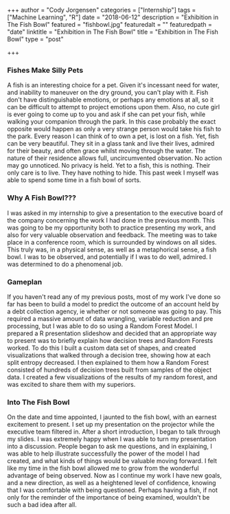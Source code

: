 +++
author = "Cody Jorgensen"
categories = ["Internship"]
tags = ["Machine Learning", "R"]
date = "2018-06-12"
description = "Exhibition in The Fish Bowl"
featured = "fishbowl.jpg"
featuredalt = ""
featuredpath = "date"
linktitle = "Exhibition in The Fish Bowl"
title = "Exhibition in The Fish Bowl"
type = "post"

+++

### Fishes Make Silly Pets

A fish is an interesting choice for a pet. Given it's incessant need for water, and inability to maneuver on the dry ground, you can't play with it. Fish don't have distinguishable emotions, or perhaps any emotions at all, so it can be difficult to attempt to project emotions upon them. Also, no cute girl is ever going to come up to you and ask if she can pet your fish, while walking your companion through the park. In this case probably the exact opposite would happen as only a very strange person would take his fish to the park. Every reason I can think of to own a pet, is lost on a fish. Yet, fish can be very beautiful. They sit in a glass tank and live their lives, admired for their beauty, and often grace whilst moving through the water. The nature of their residence allows full, uncircumvented observation. No action may go unnoticed. No privacy is held. Yet to a fish, this is nothing. Their only care is to live. They have nothing to hide. This past week I myself was able to spend some time in a fish bowl of sorts. 

### Why A Fish Bowl???

I was asked in my internship to give a presentation to the executive board of the company concerning the work I had done in the previous month. This was going to be my opportunity both to practice presenting my work, and also for very valuable observation and feedback. The meeting was to take place in a conference room, which is surrounded by windows on all sides. This truly was, in a physical sense, as well as a metaphorical sense, a fish bowl. I was to be observed, and potentially if I was to do well, admired. I was determined to do a phenomenal job.

### Gameplan

If you haven't read any of my previous posts, most of my work I've done so far has been to build a model to predict the outcome of an account held by a debt collection agency, ie whether or not someone was going to pay. This required a massive amount of data wrangling, variable reduction and pre processing, but I was able to do so using a Random Forest Model. I prepared a R presentation slideshow and decided that an appropriate way to present was to briefly explain how decision trees and Random Forests worked. To do this I built a custom data set of shapes, and created visualizations that walked through a decision tree, showing how at each split entropy decreased. I then explained to them  how a Random Forest consisted of hundreds of decision trees built from samples of the object data. I created a few visualizations of the results of my random forest, and was excited to share them with my superiors.

### Into The Fish Bowl

On the date and time appointed, I jaunted to the fish bowl, with an earnest excitement to present. I set up my presentation on the projector while the executive team filtered in. After a short introduction, I began to talk through my slides. I was extremely happy when I was able to turn my presentation into a discussion. People began to ask me questions, and in explaining, I was able to help illustrate successfully the power of the model I had created, and what kinds of things would be valuable moving forward. I felt like my time in the fish bowl allowed me to grow from the wonderful advantage of being observed. Now as I continue my work I have new goals, and a new direction, as well as a heightened level of confidence, knowing that I was comfortable with being questioned. Perhaps having a fish, if not only for the reminder of the importance of being examined, wouldn't be such a bad idea after all.





